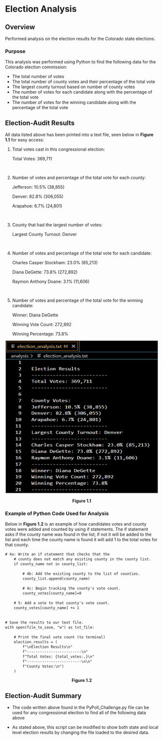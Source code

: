 # Election Analysis

## Overview
Performed analysis on the election results for the Colorado state elections.

### Purpose
This analysis was performed using Python to find the following data for the Colorado election commission:

* The total number of votes
* The total number of county votes and their percentage of the total vote
* The largest county turnout based on number of county votes
* The number of votes for each candidate along with the percentage of the total vote
* The number of votes for the winning candidate along with the percentage of the total vote

## Election-Audit Results
All data listed above has been printed into a text file, seen below in **Figure 1.1** for easy access:

1. Total votes cast in this congressional election:

    Total Votes: 369,711

<br/>

2. Number of votes and percentage of the total vote for each county:

    Jefferson: 10.5% (38,855)

    Denver: 82.8% (306,055)

    Arapahoe: 6.7% (24,801)

<br/>

3. County that had the largest number of votes:

    Largest County Turnout: Denver

<br/>

4. Number of votes and percentage of the total vote for each candidate:

    Charles Casper Stockham: 23.0% (85,213)

    Diana DeGette: 73.8% (272,892)

    Raymon Anthony Doane: 3.1% (11,606)

<br/>

5. Number of votes and percentage of the total vote for the winning candidate:

    Winner: Diana DeGette

    Winning Vote Count: 272,892

    Winning Percentage: 73.8%

<p align="center">
  <img 
    width="500"
    height="500"
    src=Resources/Election_analysis_txt.png
  >
</p>

<div align="center"
<p><b> Figure 1.1 </b></p>
</div>


### Example of Python Code Used for Analysis
Below in **Figure 1.2** is an example of how candidates votes and county votes were added and counted by using if statements. The if statement asks if the county name was found in the list; if not it will be added to the list and each time the county name is found it will add 1 to the total votes for that county.

    # 4a: Write an if statement that checks that the
        # county does not match any existing county in the county list.
        if county_name not in county_list:

            # 4b: Add the existing county to the list of counties.
            county_list.append(county_name)

            # 4c: Begin tracking the county's vote count.
            county_votes[county_name]=0

        # 5: Add a vote to that county's vote count.
        county_votes[county_name] += 1


    # Save the results to our text file.
    with open(file_to_save, "w") as txt_file:

        # Print the final vote count (to terminal)
        election_results = (
            f"\nElection Results\n"
            f"-------------------------\n"
            f"Total Votes: {total_votes:,}\n"
            f"-------------------------\n\n"
            f"County Votes:\n")
        )

<div align="center"
<p><b> Figure 1.2 </b></p>
</div>

## Election-Audit Summary
* The code written above found in the PyPoll_Challenge.py file can be used for any congressional election to find all of the following data above

* As stated above, this script can be modified to show both state and local level election results by changing the file loaded to the desired data.